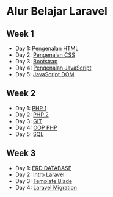 # Alur Belajar Laravel

## Week 1

* Day 1: [Pengenalan HTML](https://github.com/hafizha19/Belajar-Laravel/tree/master/Week%201/Day%201)
* Day 2: [Pengenalan CSS](https://github.com/hafizha19/Belajar-Laravel/tree/master/Week%201/Day%202)
* Day 3: [Bootstrap](https://github.com/hafizha19/Belajar-Laravel/tree/master/Week%201/Day%203)
* Day 4: [Pengenalan JavaScript](https://github.com/hafizha19/Belajar-Laravel/tree/master/Week%201/Day%204)
* Day 5: [JavaScript DOM](https://github.com/hafizha19/Belajar-Laravel/tree/master/Week%201/Day%205)

## Week 2

* Day 1: [PHP 1](https://github.com/hafizha19/Belajar-Laravel/tree/master/Week%202/Day%201)
* Day 2: [PHP 2](https://github.com/hafizha19/Belajar-Laravel/tree/master/Week%202/Day%202)
* Day 3: [GIT](https://github.com/hafizha19/Belajar-Laravel/tree/master/Week%202/Day%203)
* Day 4: [OOP PHP](https://github.com/hafizha19/Belajar-Laravel/tree/master/Week%202/Day%204)
* Day 5: [SQL](https://github.com/hafizha19/Belajar-Laravel/tree/master/Week%202/Day%205)

## Week 3

* Day 1: [ERD DATABASE](https://github.com/hafizha19/Belajar-Laravel/tree/master/Week%203/Day%201)
* Day 2: [Intro Laravel](https://github.com/hafizha19/Belajar-Laravel/tree/master/Week%203/Day%202)
* Day 3: [Template Blade](https://github.com/hafizha19/Belajar-Laravel/tree/master/Week%203/Day%203)
* Day 4: [Laravel Migration](https://github.com/hafizha19/Belajar-Laravel/tree/master/Week%203/Day%204)
<!-- * Day 5: [CRUD 1](https://github.com/hafizha19/Belajar-Laravel/tree/master/Week%203/Day%205)

## Week 4

* Day 1: [CRUD 2](https://github.com/hafizha19/Belajar-Laravel/tree/master/Week%202/Day%201)
* Day 2: [Eloquent Relationship](https://github.com/hafizha19/Belajar-Laravel/tree/master/Week%202/Day%202)
* Day 3: [Laravel Library/Package](https://github.com/hafizha19/Belajar-Laravel/tree/master/Week%202/Day%203)
* Day 4: [Final Project](https://github.com/hafizha19/Belajar-Laravel/tree/master/Week%202/Day%204) -->